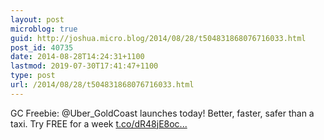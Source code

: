 ```yaml
---
layout: post
microblog: true
guid: http://joshua.micro.blog/2014/08/28/t504831868076716033.html
post_id: 40735
date: 2014-08-28T14:24:31+1100
lastmod: 2019-07-30T17:41:47+1100
type: post
url: /2014/08/28/t504831868076716033.html
---
```

GC Freebie: @Uber_GoldCoast launches today! Better, faster, safer than a taxi. Try FREE for a week [t.co/dR48jE8oc...](https://t.co/dR48jE8ocQ)
